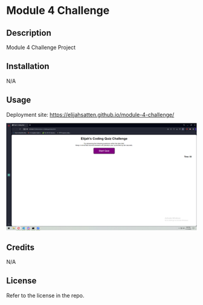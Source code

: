 # Module 4 Challenge

## Description

Module 4 Challenge Project

## Installation

N/A

## Usage

Deployment site: https://elijahsatten.github.io/module-4-challenge/

![Screenshot](assets/images/screenshot.png)

## Credits

N/A

## License

Refer to the license in the repo.
